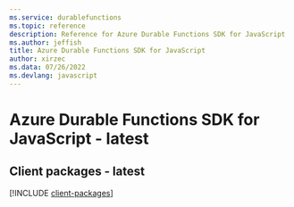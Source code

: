 ```yaml
---
ms.service: durablefunctions
ms.topic: reference
description: Reference for Azure Durable Functions SDK for JavaScript
ms.author: jeffish
title: Azure Durable Functions SDK for JavaScript
author: xirzec
ms.data: 07/26/2022
ms.devlang: javascript
---
```

# Azure Durable Functions SDK for JavaScript - latest

## Client packages - latest
[!INCLUDE [client-packages](durable-functions-client-index.md)]